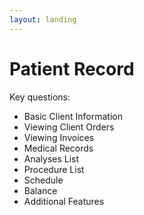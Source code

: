 ```yaml
---
layout: landing
---
```


# Patient Record

Key questions:

* Basic Client Information&#x20;
* Viewing Client Orders&#x20;
* Viewing Invoices&#x20;
* Medical Records&#x20;
* Analyses List
* Procedure List&#x20;
* Schedule&#x20;
* Balance&#x20;
* Additional Features
